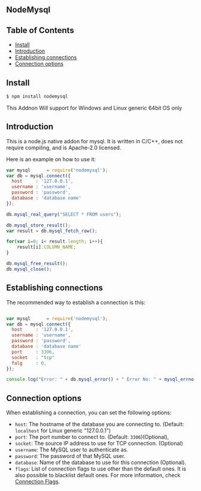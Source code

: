 ## NodeMysql

## Table of Contents

- [Install](#install)
- [Introduction](#introduction)
- [Establishing connections](#establishing-connections)
- [Connection options](#connection-options)



## Install

```sh
$ npm install nodemysql
```

This Addnon Will support for Windows and Linux generic 64bit OS only 

## Introduction

This is a node.js native addon for mysql. It is written in C/C++, does not
require compiling, and is Apache-2.0 licensed.

Here is an example on how to use it:

```js
var mysql      = require('nodemysql');
var db = mysql.connect({
  host     : '127.0.0.1',
  username : 'username',
  password : 'password',
  database : 'database name'
});

db.mysql_real_query("SELECT * FROM users");

db.mysql_store_result();
var result = db.mysql_fetch_row();

for(var i=0; i< result.length; i++){
    result[i].COLUMN_NAME;
}

db.mysql_free_result();
db.mysql_close();
```


## Establishing connections

The recommended way to establish a connection is this:

```js

var mysql      = require('nodemysql');
var db = mysql.connect({
  host     : '127.0.0.1',
  username : 'username',
  password : 'password',
  database : 'database name'
  port     : 3306,
  socket   : "tcp"
  falg     : 0,
});

console.log("Error: " + db.mysql_error() + " Error No: " + mysql_errno())

```
## Connection options

When establishing a connection, you can set the following options:

* `host`: The hostname of the database you are connecting to. (Default:
  `localhost` for Linux generic "127.0.0.1")
* `port`: The port number to connect to. (Default: `3306`)(Optional),
* `socket`: The source IP address to use for TCP connection. (Optional)
* `username`: The MySQL user to authenticate as.
* `password`: The password of that MySQL user.
* `database`: Name of the database to use for this connection (Optional).
* `flags`: List of connection flags to use other than the default ones. It is
  also possible to blacklist default ones. For more information, check
  [Connection Flags](#connection-flags).

